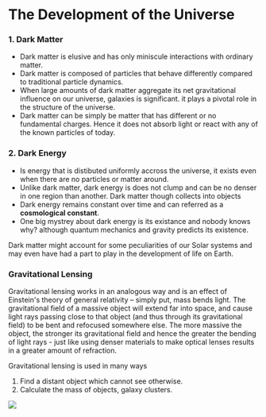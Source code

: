 # The Development of the Universe

### 1. Dark Matter
 - Dark matter is elusive and has only miniscule interactions with ordinary matter.
 - Dark matter is composed of particles that behave differently compared to traditional particle dynamics.
 - When large amounts of dark matter aggregate its net gravitational influence on our universe, galaxies is significant. it plays
  a pivotal role in the structure of the universe.
 - Dark matter can be simply be matter that has different or no fundamental charges. Hence it does not absorb light or react with any of the known particles of today.

### 2. Dark Energy
- Is energy that is distibuted uniformly accross the universe, it exists even when there are no particles or matter around.
- Unlike dark matter, dark energy is does not clump and can be no denser in one region than another. Dark matter though collects into objects
- Dark energy remains constant over time and can referred as a <b>cosmological constant</b>.
- One big mystrey about dark energy is its existance and nobody knows why? although quantum mechanics and gravity predicts its existence.

Dark matter might account for some peculiarities of our Solar systems and may even have had a part to play in the development of life on Earth.

### Gravitational Lensing
Gravitational lensing works in an analogous way and is an effect of Einstein's theory of general relativity – simply put, mass bends light. The gravitational field of a massive object will extend far into space, and cause light rays passing close to that object (and thus through its gravitational field) to be bent and refocused somewhere else. The more massive the object, the stronger its gravitational field and hence the greater the bending of light rays - just like using denser materials to make optical lenses results in a greater amount of refraction.

Gravitational lensing is used in many ways

 1. Find a distant object which cannot see otherwise.
 2. Calculate the mass of objects, galaxy clusters.
 
![](http://astron.berkeley.edu/~jcohn/deflect_lens.gif)
